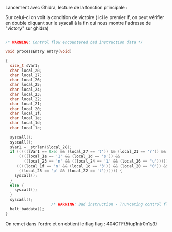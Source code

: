 Lancement avec Ghidra, lecture de la fonction principale : 

Sur celui-ci on voit la condition de victoire ( ici le premier if, on peut vérifier en double cliquant sur le syscall à la fin qui nous montre l'adresse de "victory" sur ghidra)
```c

/* WARNING: Control flow encountered bad instruction data */

void processEntry entry(void)

{
  size_t sVar1;
  char local_28;
  char local_27;
  char local_26;
  char local_25;
  char local_24;
  char local_23;
  char local_22;
  char local_21;
  char local_20;
  char local_1f;
  char local_1e;
  char local_1d;
  char local_1c;
  
  syscall();
  syscall();
  sVar1 = _strlen(&local_28);
  if (((((sVar1 == 0xe) && (local_27 == 't')) && (local_21 == 'r')) &&
      ((((local_1e == '1' && (local_1d == 's')) &&
        ((local_23 == 'n' && ((local_24 == '1' && (local_26 == 'u')))))) && (local_28 == '5')))) &&
     ((((local_1f == 'n' && (local_1c == '3')) && (local_20 == '0')) &&
      ((local_25 == 'p' && (local_22 == 't')))))) {
    syscall();
  }
  else {
    syscall();
  }
  syscall();
                    /* WARNING: Bad instruction - Truncating control flow here */
  halt_baddata();
}

```

On remet dans l'ordre et on obtient le flag 
flag : 404CTF{5tup1ntr0n1s3}